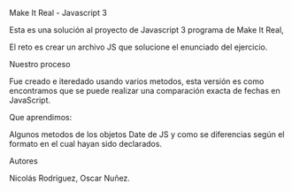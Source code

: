 Make It Real - Javascript 3

Esta es una solución al proyecto de Javascript 3 programa de Make It Real,

El reto es crear un archivo JS que solucione el enunciado del ejercicio.

Nuestro proceso

Fue creado e iteredado usando varios metodos, esta versión es como encontramos que se puede realizar una comparación exacta de fechas en JavaScript.

Que aprendimos:

Algunos metodos de los objetos Date de JS y como se diferencias según el formato en el cual hayan sido declarados.

Autores

Nicolás Rodríguez, Oscar Nuñez.
